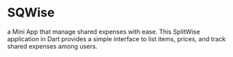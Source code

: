 # SQWise
a Mini App that manage shared expenses with ease. This SplitWise application in Dart provides a simple interface to list items, prices, and track shared expenses among users.
